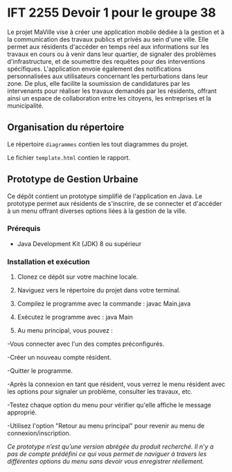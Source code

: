 # IFT 2255 Devoir 1 pour le groupe 38

Le projet MaVille vise à créer une application mobile dédiée à la gestion et à la communication des travaux publics et privés au sein d'une ville. Elle permet aux résidents d'accéder en temps réel aux informations sur les travaux en cours ou à venir dans leur quartier, de signaler des problèmes d'infrastructure, et de soumettre des requêtes pour des interventions spécifiques. L'application envoie également des notifications personnalisées aux utilisateurs concernant les perturbations dans leur zone. De plus, elle facilite la soumission de candidatures par les intervenants pour réaliser les travaux demandés par les résidents, offrant ainsi un espace de collaboration entre les citoyens, les entreprises et la municipalité.

## Organisation du répertoire

Le répertoire `diagrammes` contien les tout diagrammes du projet.

Le fichier `template.html` contien le rapport.

## Prototype de Gestion Urbaine

Ce dépôt contient un prototype simplifié de l'application en Java. Le prototype permet aux résidents de s'inscrire, de se connecter et d'accéder à un menu offrant diverses options liées à la gestion de la ville.

### Prérequis
- Java Development Kit (JDK) 8 ou supérieur

### Installation et exécution
1. Clonez ce dépôt sur votre machine locale.
2. Naviguez vers le répertoire du projet dans votre terminal.
3. Compilez le programme avec la commande : javac Main.java

4. Exécutez le programme avec : java Main
5. Au menu principal, vous pouvez :

-Vous connecter avec l'un des comptes préconfigurés.

-Créer un nouveau compte résident.

-Quitter le programme.

-Après la connexion en tant que résident, vous verrez le menu résident avec les options pour signaler un problème, consulter les travaux, etc.

-Testez chaque option du menu pour vérifier qu'elle affiche le message approprié.

-Utilisez l'option "Retour au menu principal" pour revenir au menu de connexion/inscription.

_Ce prototype n’est qu’une version abrégée du produit recherché. Il n’y a pas de compte prédéfini ce qui vous permet de naviguer à travers les différentes options du menu sans devoir vous enregistrer réellement._
